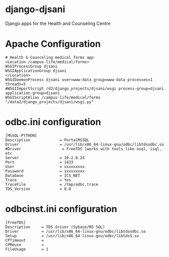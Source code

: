 django-djsani
==============

Django apps for the Health and Counseling Centre

# Apache Configuration

    # Health & Counceling medical forms app
    <Location /campus-life/medical/forms>
    WSGIProcessGroup djsani
    WSGIApplicationGroup djsani
    </Location>
    WSGIDaemonProcess djsani user=www-data group=www-data processes=1 threads=5
    #WSGIImportScript /d2/django_projects/djsani/wsgi process-group=djsani application-group=djsani
    WSGIScriptAlias /campus-life/medical/forms "/data2/django_projects/djsani/wsgi.py"

# odbc.ini configuration

    [MSSQL-PYTHON]
    Description             = PortalMSSQL
    Driver                  = /usr/lib/x86_64-linux-gnu/odbc/libtdsodbc.so
    #Driver                  = FreeTDS [works with tools like osql, isql, etc
    Server                  = 10.2.6.24
    Port                    = 1433
    User                    = xxxxxxxxx
    Password                = xxxxxxxxx
    Database                = ICS_NET
    Trace                   = Yes
    TraceFile               = /tmp/odbc.trace
    TDS_Version             = 8.0

# odbcinst.ini configuration

    [FreeTDS]
    Description     = TDS driver (Sybase/MS SQL)
    Driver          = /usr/lib/x86_64-linux-gnu/odbc/libtdsodbc.so
    Setup           = /usr/lib/x86_64-linux-gnu/odbc/libtdsS.so
    CPTimeout       =
    CPReuse         =
    FileUsage       = 1
